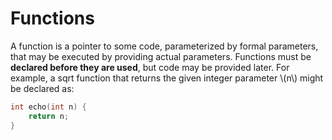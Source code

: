# Functions

A function is a pointer to some code, parameterized by formal parameters, that may be executed by providing actual parameters. Functions must be **declared before they are used**, but code may be provided later. For example, a sqrt function that returns the given integer parameter \\(n\\) might be declared as:

```c
int echo(int n) {
    return n;
}
```

